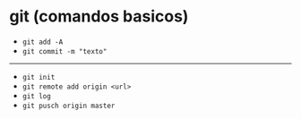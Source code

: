 # git (comandos basicos)
- `git add -A`
- `git commit -m "texto"`

---

- `git init`
- `git remote add origin <url>`
- `git log`
- `git pusch origin master`
